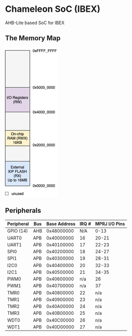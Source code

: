 # Chameleon SoC (IBEX)
AHB-Lite based SoC for IBEX

## The Memory Map
<img src="./docs/soc_mem_map.png" size="50%">

## Peripherals
|Peripheral|Bus|Base Address|IRQ #|MPRJ I/O Pins|
|----------|---|------------|--------|-----|
|GPIO (14)|AHB|0x48000000|N/A|0-13|
|UART0|APB|0x40000000|16|20-21|
|UART1|APB|0x40100000|17|22-23|
|SPI0|APB|0x40200000|18|24-27|
|SPI1|APB|0x40300000|19|28-31|
|I2C0|APB|0x40400000|20|32-33|
|I2C1|APB|0x40500000|21|34-35|
|PWM0|APB|0x40600000|n/a|26|
|PWM1|APB|0x40700000|n/a|37|
|TMR0|APB|0x40800000|22|n/a|
|TMR1|APB|0x40900000|23|n/a|
|TMR2|APB|0x40A00000|24|n/a|
|TMR3|APB|0x40B00000|25|n/a|
|WDT0|APB|0x40C00000|26|n/a|
|WDT1|APB|0x40D00000|27|n/a|


